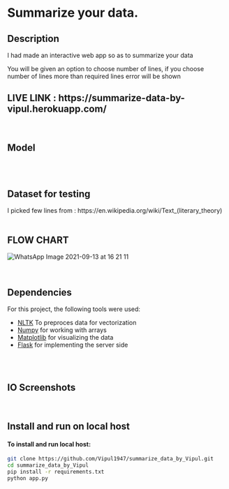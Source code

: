 <h1> Summarize your data. </h1>
 
<h2> Description</h2>

I had made an interactive web app so as to summarize your data

You will be given an option to choose number of lines, if you choose number of lines more than required lines error will be shown
<br>
<h2> LIVE LINK : https://summarize-data-by-vipul.herokuapp.com/ </h2>
<br>
 <h2>Model</h2>

<br><br>
<h2> Dataset for testing </h2>
I picked few lines from : https://en.wikipedia.org/wiki/Text_(literary_theory)
<br>
<br>
<h2> FLOW CHART </h2>

![WhatsApp Image 2021-09-13 at 16 21 11](https://user-images.githubusercontent.com/56962974/133897832-ea2f6ef3-ec47-44fc-a366-390243b37f3e.jpeg)


<br>
<h2> Dependencies</h2>

For this project, the following tools were used:
- [NLTK](https://www.nltk.org/) To preproces data for vectorization
- [Numpy](https://numpy.org/) for working with arrays
- [Matplotlib](https://matplotlib.org/) for visualizing the data
- [Flask](https://flask.palletsprojects.com/en/1.1.x/) for implementing the server side

<br><br>
<h2>IO Screenshots</h2>


<br>

<h2> Install and run on local host</h2>

<h4>To install and run local host:</h4>

```bash
git clone https://github.com/Vipul1947/summarize_data_by_Vipul.git
cd summarize_data_by_Vipul
pip install -r requirements.txt
python app.py
```
